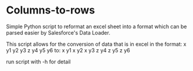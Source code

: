 # Columns-to-rows
Simple Python script to reformat an excel sheet into a format which can be parsed easier by Salesforce's Data Loader.

This script allows for the conversion of data that is in excel in the format:
x y1 y2 y3
z y4 y5 y6
to:
x y1
x y2
x y3
z y4
z y5
z y6

run script with -h for detail
